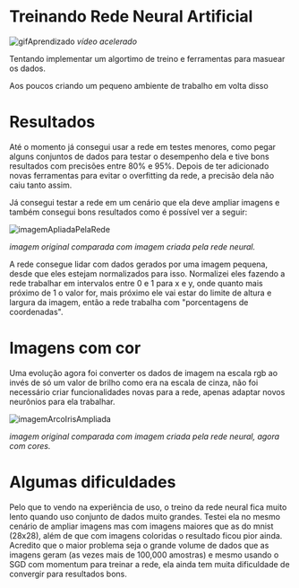 # Treinando Rede Neural Artificial

![gifAprendizado](https://github.com/thag0/Treinando-Rede-Neural-Artificial/assets/91092364/76300520-0f79-4cc7-9835-1effc38ce0cd)
*vídeo acelerado*

Tentando implementar um algortimo de treino e ferramentas para masuear os dados.

Aos poucos criando um pequeno ambiente de trabalho em volta disso

# Resultados

Até o momento já consegui usar a rede em testes menores, como pegar alguns conjuntos de dados para testar o desempenho dela e tive bons resultados com precisões
entre 80% e 95%. Depois de ter adicionado novas ferramentas para evitar o overfitting da rede, a precisão dela não caiu tanto assim. 

Já consegui testar a rede em um cenário que ela deve ampliar imagens e também consegui bons resultados como é possível ver a seguir:

![imagemApliadaPelaRede](https://github.com/thag0/Treinando-Rede-Neural-Artificial/assets/91092364/8610fd77-b739-4a5d-a976-085eddaf8a15)

*imagem original comparada com imagem criada pela rede neural.*

A rede consegue lidar com dados gerados por uma imagem pequena, desde que eles estejam normalizados para isso. Normalizei eles fazendo a rede trabalhar em intervalos entre
0 e 1 para x e y, onde quanto mais próximo de 1 o valor for, mais próximo ele vai estar do limite de altura e largura da imagem, então a rede trabalha com "porcentagens de coordenadas".

# Imagens com cor

Uma evolução agora foi converter os dados de imagem na escala rgb ao invés de só um valor de brilho como era na escala de cinza, não foi necessário criar funcionalidades novas para a rede, apenas adaptar novos neurônios para ela trabalhar.

![imagemArcoIrisAmpliada](https://github.com/thag0/Treinando-Rede-Neural-Artificial/assets/91092364/66028643-dba6-4f46-a711-e561eb0c7515)

*imagem original comparada com imagem criada pela rede neural, agora com cores.*

# Algumas dificuldades

Pelo que to vendo na experiência de uso, o treino da rede neural fica muito lento quando uso conjunto de dados muito grandes. Testei ela no mesmo cenário de ampliar imagens mas com imagens maiores que as do mnist (28x28), além de que com imagens coloridas o resultado ficou pior ainda. 
Acredito que o maior problema seja o grande volume de dados que as imagens geram (as vezes mais de 100,000 amostras) e mesmo usando o SGD com momentum para treinar a rede, ela ainda tem muita dificuldade de convergir para resultados bons.


